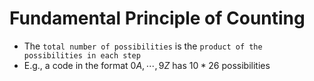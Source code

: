 # Fundamental Principle of Counting

- The `total number of possibilities` is the `product of the possibilities in each step`
- E.g., a code in the format $0A, \cdots, 9Z$ has $10*26$ possibilities
